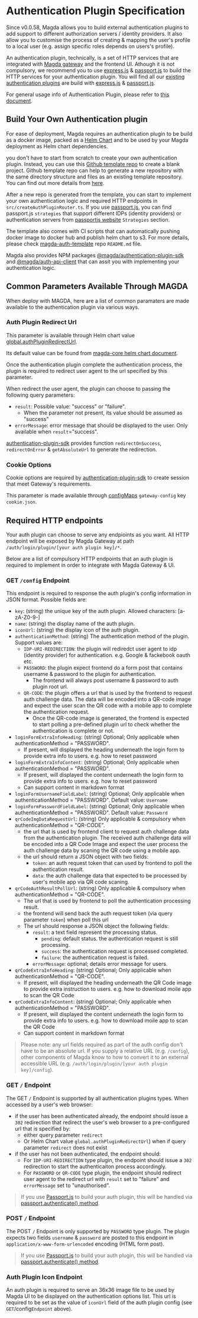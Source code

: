 # Authentication Plugin Specification

Since v0.0.58, Magda allows you to build external authentication plugins to add support to different authorization servers / identity providers. It also allow you to customise the process of creating & mapping the user's profile to a local user (e.g. assign specific roles depends on users's profile).

An authentication plugin, technically, is a set of HTTP services that are integrated with [Magda gateway](https://github.com/magda-io/magda/blob/master/deploy/helm/internal-charts/gateway/README.md) and the frontend UI. Athough it is not compulsory, we recommend you to use [express.js](https://expressjs.com/) & [passport.js](http://www.passportjs.org/) to build the HTTP services for your authentication plugin. You will find all our [existing authentication plugins](https://github.com/magda-io?q=magda-auth-) are build with [express.js](https://expressjs.com/) & [passport.js](http://www.passportjs.org/).

For general usage info of Authentication Plugin, please refer to [this document](./authentication-plugin-how-to-use.md).

## Build Your Own Authentication plugin

For ease of deployment, Magda requires an authentication plugin to be build as a docker image, packed as a [Helm Chart](https://helm.sh/docs/topics/charts/) and to be used by your Magda deployment as Helm chart dependencies.

you don't have to start from scratch to create your own authentication plugin. Instead, you can use this [Github template repo](https://github.com/magda-io/magda-auth-template) to create a blank project. Github template repo can help to generate a new repository with the same directory structure and files as an existing template repository. You can find out more details from [here](https://docs.github.com/en/free-pro-team@latest/github/creating-cloning-and-archiving-repositories/creating-a-repository-from-a-template).

After a new repo is generated from the template, you can start to implement your own authentication logic and required HTTP endpoints in `src/createAuthPluginRouter.ts`. If you use [passport.js](http://www.passportjs.org/), you can find passport.js `strategies` that support different IDPs (identity providers) or authentication servers from [passportjs website](http://www.passportjs.org) `Strategies` section.

The template also comes with CI scripts that can automatically pushing docker image to docker hub and publish helm chart to s3. For more details, please check [magda-auth-template](https://github.com/magda-io/magda-auth-template) repo `README.md` file.

Magda also provides NPM packages [@magda/authentication-plugin-sdk](https://www.npmjs.com/package/@magda/authentication-plugin-sdk) and [@magda/auth-api-client](https://www.npmjs.com/package/@magda/auth-api-client) that can assit you with implementing your authentication logic.

## Common Parameters Available Through MAGDA

When deploy with MAGDA, here are a list of common paramaters are made available to the authentication plugin via various ways.

### Auth Plugin Redirect Url

This parameter is available through Helm chart value [global.authPluginRedirectUrl](https://github.com/magda-io/magda/blob/master/deploy/helm/magda-core/README.md#user-content-values).

Its default value can be found from [magda-core helm chart document](https://github.com/magda-io/magda/blob/master/deploy/helm/magda-core/README.md#user-content-values).

Once the authentication plugin complete the authentication process, the plugin is required to redirect user agent to the url specified by this parameter.

When redirect the user agent, the plugin can choose to passing the following query parameters:

-   `result`: Possible value: "success" or "failure".
    -   When the parameter not present, its value should be assumed as "success"
-   `errorMessage`: error message that should be displayed to the user. Only available when `result`="success".

[authentication-plugin-sdk](https://www.npmjs.com/package/@magda/authentication-plugin-sdk) provides function `redirectOnSuccess`, `redirectOnError` & `getAbsoluteUrl` to generate the redirection.

### Cookie Options

Cookie options are required by [authentication-plugin-sdk](https://www.npmjs.com/package/@magda/authentication-plugin-sdk) to create session that meet Gateway's requirements.

This parameter is made available through [configMaps](https://kubernetes.io/docs/concepts/configuration/configmap/) `gateway-config` key `cookie.json`.

## Required HTTP endpoints

Your auth plugin can choose to serve any endpioints as you want. All HTTP endpoint will be exposed by Magda Gateway at path `/auth/login/plugin/[your auth plugin key]/*`.

Below are a list of compulsory HTTP endpoints that an auth plugin is required to implement in order to integrate with Magda Gateway & UI.

### GET `/config` Endpoint

This endpoint is required to response the auth plugin's config information in JSON format. Possible fields are:

-   `key`: (string) the unique key of the auth plugin. Allowed characters: [a-zA-Z0-9\-]
-   `name`: (string) the display name of the auth plugin.
-   `iconUrl`: (string) the display icon of the auth plugin.
-   `authenticationMethod`: (string) The authentication method of the plugin. Support values are:
    -   `IDP-URI-REDIRECTION`: the plugin will rediredct user agent to idp (identity provider) for authentication. e.g. Google & fackebook oauth etc.
    -   `PASSWORD`: the plugin expect frontend do a form post that contains username & password to the plugin for authentication.
        -   The frontend will always post username & password to auth plugin root url.
    -   `QR-CODE`: the plugin offers a url that is used by the frontend to request auth challenge data. The data will be encoded into a QR-code image and expect the user scan the QR code with a mobile app to complete the authentication request.
        -   Once the QR-code image is generated, the frontend is expected to start polling a pre-defined plugin url to check whether the authentication is complete or not.
-   `loginFormExtraInfoHeading`: (string) Optional; Only applicable when authenticationMethod = "PASSWORD".
    -   If present, will displayed the heading underneath the login form to provide extra info to users. e.g. how to reset password
-   `loginFormExtraInfoContent`: (string) Optional; Only applicable when authenticationMethod = "PASSWORD".
    -   If present, will displayed the content underneath the login form to provide extra info to users. e.g. how to reset password
    -   Can support content in markdown format
-   `loginFormUsernameFieldLabel`: (string) Optional; Only applicable when authenticationMethod = "PASSWORD". Default value: `Username`
-   `loginFormPasswordFieldLabel`: (string) Optional; Only applicable when authenticationMethod = "PASSWORD". Default value: `Password`
-   `qrCodeImgDataRequestUrl`: (string) Only applicable & compulsory when authenticationMethod = "QR-CODE".
    -   the url that is used by frontend client to request auth challenge data from the authentication plugin. The received auth challenge data will be encoded into a QR Code Image and expect the user process the auth challenge data by scaning the QR code using a mobile app.
    -   the url should return a JSON object with two fields:
        -   `token`: an auth request token that can used by frontend to poll the authentication result.
        -   `data`: the auth challenge data that expected to be processed by user's mobile app via QR code scaning.
-   `qrCodeAuthResultPollUrl`: (string) Only applicable & compulsory when authenticationMethod = "QR-CODE".
    -   The url that is used by frontend to poll the authentication processing result.
    -   the frontend will send back the auth request token (via query parameter `token`) when poll this url
    -   The url should response a JSON object the following fields:
        -   `result`: a text field represent the processing status.
            -   `pending`: default status. the authentication request is still processing.
            -   `success`: the authentication request is processed completed.
            -   `failure`: the authentication request is failed.
        -   `errorMessage`: optional; details error message for users.
-   `qrCodeExtraInfoHeading`: (string) Optional; Only applicable when authenticationMethod = "QR-CODE".
    -   If present, will displayed the heading underneath the QR Code image to provide extra instruction to users. e.g. how to download moile app to scan the QR Code
-   `qrCodeExtraInfoContent`: (string) Optional; Only applicable when authenticationMethod = "PASSWORD".
    -   If present, will displayed the content underneath the login form to provide extra info to users. e.g. how to download moile app to scan the QR Code
    -   Can support content in markdown format

> Please note: any url fields required as part of the auth config don't have to be an absolute url. If you supply a relative URL (e.g. `/config`), other components of Magda know to how to convert it to an external accessible URL (e.g. `/auth/login/plugin/[your auth plugin key]/config`).

### GET `/` Endpoint

The GET `/` Endpoint is supported by all authentication plugins types. When accessed by a user's web browser:

-   if the user has been authenticated already, the endpoint should issue a `302` redirection that redirect the user's web browser to a pre-configured url that is specified by:
    -   either query parameter `redirect`
    -   Or Helm Chart value `global.authPluginRedirectUrl`) when if query parameter `redirect` does not exist
-   if the user has not been authenticated, the endpoint should:
    -   For `IDP-URI-REDIRECTION` type plugin, the endpoint should issue a `302` redirection to start the authenticaiton process accordingly.
    -   For `PASSWORD` or `QR-CODE` type plugin, the endpoint should redirect user agent to the redirect url with `result` set to "failure" and `errorMessage` set to "unauthorised".

> If you use [Passport.js](http://www.passportjs.org/) to build your auth plugin, this will be handled via [passport.authenticate() method](http://www.passportjs.org/docs/authenticate/).

### POST `/` Endpoint

The POST `/` Endpoint is only supported by `PASSWORD` type plugin. The plugin expects two fields `username` & `password` are posted to this endpoint in `application/x-www-form-urlencoded` encoding (HTML form post).

> If you use [Passport.js](http://www.passportjs.org/) to build your auth plugin, this will be handled via [passport.authenticate() method](http://www.passportjs.org/docs/authenticate/).

### Auth Plugin Icon Endpoint

An auth plugin is required to serve an 36x36 image file to be used by Magda UI to be displayed on the authentication options list. This url is required to be set as the value of `iconUrl` field of the auth plugin config (see `GET`/config`Endpoint` above).
